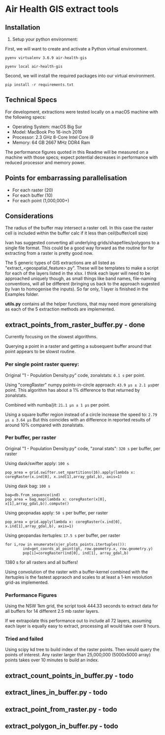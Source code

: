 # Air Health GIS extract tools

## Installation

1. Setup your python environment:

First, we will want to create and activate a Python virtual environment.
```
pyenv virtualenv 3.6.9 air-health-gis

pyenv local air-health-gis 
```

Second, we will install the required packages into our virtual environment.
```
pip install -r requirements.txt
```

## Technical Specs

For development, extractions were tested locally on a macOS machine with the following specs:

- Operating System: macOS Big Sur
- Model: MacBook Pro 16-inch 2019
- Processor: 2.3 GHz 8-Core Intel Core i9
- Memory: 64 GB 2667 MHz DDR4 Ram

The performance figures quoted in this Readme will be measured on a machine with those specs; expect potential decreases in performance with reduced processor and memory power.


## Points for embarrassing parallelisation

 * For each raster (20)
 * For each buffer (10)
 * For each point (1,000,000+)
 
## Considerations

The radius of the buffer may intersect a raster cell. In this case the raster cell is included within the buffer calc if it less than  ceil(buffer/cell size)

Ivan has suggested converting all underlying grids/shapefiles/polygons to a single file format. This could be a good way forward as the routine for for extracting from a raster is pretty good now.

The 5 generic types of GIS extractions are all listed as "extract_<geospatial_feature>.py". These will be templates to make a script for each of the layers listed in the xlsx. I think each layer will need to be approached uniquely though, as small things like band names, file-naming conventions, will all be different (bringing us back to the approach sugested by Ivan to homogenise the inputs). So far only, 1 layer is finished in the Examples folder.

**utils.py** contains all the helper functions, that may need more generalising as each of the 5 extraction methods are implemented.

## extract_points_from_raster_buffer.py - done
Currently focusing on the slowest algorithms. 

Querying a point in a raster and getting a subsequent buffer around that point appears to be slowst routine.


### Per single point raster querey:

Original "1 - Population Density.py" code, zonalstats: ```0.1 s``` per point.

Using "coregRaster" numpy points-in-circle approach: ```43.9 µs ± 2.1 µs```per point.
This algorithm has about a 1% difference to that returned by zonalstats.

Combined with numba/jit: ```21.1 µs ± 1 µs``` per point.

Using a square buffer region instead of a circle increase the speed to: ```2.79 µs ± 3.64 µs```
But this coincides with an difference in reported results of around 10% compared with zonalstats.


### Per buffer, per raster
Original "1 - Population Density.py" code, "zonal stats": ```320 s``` per buffer, per raster

Using dask/swifter apply: ```100 s```
```
pop_area = grid.swifter.set_npartitions(16).apply(lambda x: coregRaster(x.ind[0], x.ind[1],array_gdal,b), axis=1)
```

Using dask bag: ```100 s```
```
bag=db.from_sequence(ind)
pop_area = bag.map(lambda x: coregRaster(x[0], x[1],array_gdal,b)).compute()
```

Using geopnadas apply: ```50 s``` per buffer, per raster
```
pop_area = grid.apply(lambda x: coregRaster(x.ind[0], x.ind[1],array_gdal,b), axis=1)
```

Using geopandas itertuples: ```17.5 s``` per buffer, per raster
```
for i,row in enumerate(sjer_plots_points.itertuples()):
		ind=get_coords_at_point(gt, row.geometry.x, row.geometry.y)
		pop[i]=coregRaster(ind[0], ind[1], array_gdal,b)
```

1380 s for all rasters and all buffers!

Using convolution of the raster with a buffer-kernel combined with the itertuples is the fastest appraoch and scales to at least a 1-km resolution grid-as implemented.

### Performance Figures

Using the NSW 1km grid, the script took 444.33 seconds to extract data for all buffers for 14 different 2.5 mb raster layers. 

If we extrapolate this performance out to include all 72 layers, assuming each layer is equally easy to extract, processing all would take over 8 hours.


### Tried and failed
Using scipy kd tree to build index of the raster points. Then would query the points of interest. Any raster larger than 25,000,000 (5000x5000 array) points takes over 10 minutes to build an index. 


## extract_count_points_in_buffer.py - todo

## extract_lines_in_buffer.py - todo

## extract_point_from_raster.py - todo

## extract_polygon_in_buffer.py - todo



